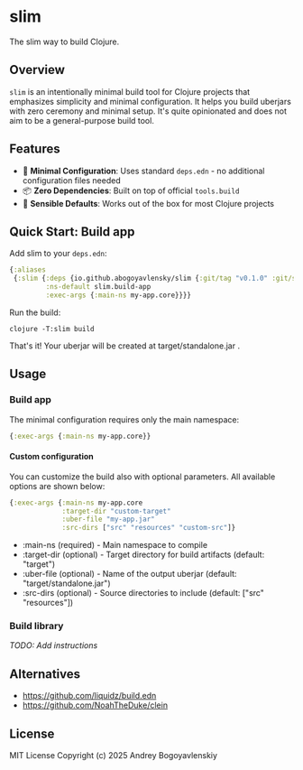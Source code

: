 # slim

The slim way to build Clojure.

## Overview

`slim` is an intentionally minimal build tool for Clojure projects that emphasizes simplicity and minimal configuration. It helps you build uberjars with zero ceremony and minimal setup. It's quite opinionated and does not aim to be a general-purpose build tool. 

## Features

- 🎯 **Minimal Configuration**: Uses standard `deps.edn` - no additional configuration files needed
- 📦 **Zero Dependencies**: Built on top of official `tools.build`
- 🔧 **Sensible Defaults**: Works out of the box for most Clojure projects

## Quick Start: Build app

Add slim to your `deps.edn`:

```clojure
{:aliases
 {:slim {:deps {io.github.abogoyavlensky/slim {:git/tag "v0.1.0" :git/sha "..."}}
         :ns-default slim.build-app
         :exec-args {:main-ns my-app.core}}}}
```

Run the build:
    
```shell
clojure -T:slim build
```

That's it! Your uberjar will be created at target/standalone.jar .

## Usage

### Build app
The minimal configuration requires only the main namespace:

```clojure
{:exec-args {:main-ns my-app.core}}
 ```

#### Custom configuration
You can customize the build also with optional parameters. All available options are shown below:

```clojure
{:exec-args {:main-ns my-app.core
             :target-dir "custom-target"
             :uber-file "my-app.jar"
             :src-dirs ["src" "resources" "custom-src"]}
```

- :main-ns (required) - Main namespace to compile
- :target-dir (optional) - Target directory for build artifacts (default: "target")
- :uber-file (optional) - Name of the output uberjar (default: "target/standalone.jar")
- :src-dirs (optional) - Source directories to include (default: ["src" "resources"])

### Build library

*TODO: Add instructions*

## Alternatives

- https://github.com/liquidz/build.edn
- https://github.com/NoahTheDuke/clein

## License
MIT License
Copyright (c) 2025 Andrey Bogoyavlenskiy

